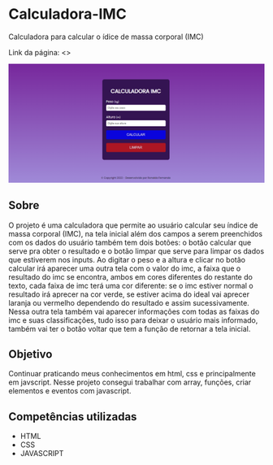 # Calculadora-IMC
Calculadora para calcular o ídice de massa corporal (IMC)

Link da página: <>

![design do projeto](assets/design-calculadora-imc.png)

## Sobre

O projeto é uma calculadora que permite ao usuário calcular seu índice de massa corporal (IMC), na tela inicial além dos campos a serem preenchidos 
com os dados do usuário também tem dois botões: o botão calcular que serve pra obter o resultado e o botão limpar que serve para limpar os dados 
que estiverem nos inputs. Ao digitar o peso e a altura e clicar no botão calcular irá aparecer uma outra tela com o valor do imc, a faixa que o resultado 
do imc se encontra, ambos em cores diferentes do restante do texto, cada faixa de imc terá uma cor diferente: se o imc estiver normal o resultado irá aprecer 
na cor verde, se estiver acima do ideal vai aprecer laranja ou vermelho dependendo do resultado e assim sucessivamente. Nessa outra tela também vai aparecer 
informações com todas as faixas do imc e suas classificações, tudo isso para deixar o usuário mais informado, também vai ter o botão voltar que tem a função 
de retornar a tela inicial.


## Objetivo

Continuar praticando meus conhecimentos em html, css e principalmente em javscript. Nesse projeto consegui trabalhar com array, funções, criar elementos 
e eventos com javascript.

## Competências utilizadas

* HTML
* CSS
* JAVASCRIPT
